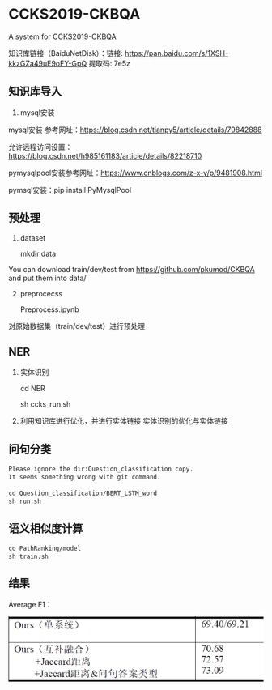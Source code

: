 # CCKS2019-CKBQA
A system for CCKS2019-CKBQA

知识库链接（BaiduNetDisk）：链接: https://pan.baidu.com/s/1XSH-kkzGZa49uE9oFY-GpQ 提取码: 7e5z

## 知识库导入
1. mysql安装

mysql安装 参考网址：https://blog.csdn.net/tianpy5/article/details/79842888

允许远程访问设置：https://blog.csdn.net/h985161183/article/details/82218710

pymysqlpool安装参考网址：https://www.cnblogs.com/z-x-y/p/9481908.html

pymsql安装：pip install PyMysqlPool

## 预处理

1. dataset

    mkdir data

You can download train/dev/test from https://github.com/pkumod/CKBQA and put them into data/

2. preprocecss

    Preprocess.ipynb

对原始数据集（train/dev/test）进行预处理

## NER

1. 实体识别

    cd NER

    sh ccks_run.sh

2. 利用知识库进行优化，并进行实体链接
    实体识别的优化与实体链接

## 问句分类

    Please ignore the dir:Question_classification copy.
    It seems something wrong with git command.

    cd Question_classification/BERT_LSTM_word
    sh run.sh

## 语义相似度计算

    cd PathRanking/model
    sh train.sh

## 结果
Average F1：

![avatar](results.png)